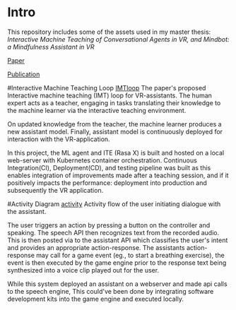 # Intro 
This repository includes some of the assets used in my master thesis: _Interactive Machine Teaching of Conversational
Agents in VR, and Mindbot: a Mindfulness
Assistant in VR_

[Paper](Docs/Paper.pdf)

[Publication](http://urn.kb.se/resolve?urn=urn:nbn:se:umu:diva-191709)

#Interactive Machine Teaching Loop
[IMTloop](Docs/imtloop.PNG)
The paper's proposed Interactive machine teaching (IMT) loop for VR-assistants. 
The human expert acts as a teacher, engaging in tasks translating their knowledge to the machine learner via the interactive teaching environment. 

On updated knowledge from the teacher, the machine learner produces a new assistant model. Finally, assistant model is continuously deployed for interaction with the VR-application.

In this project, the ML agent and ITE (Rasa X) is built and hosted on a local web-server with Kubernetes container orchestration. Continuous Integration(CI), Deployment(CD), and testing pipeline was built as this enables integration of improvements made after a teaching session, and if it positively impacts the performance: deployment into production and subsequently the VR application.

#Activity Diagram
[activity](Docs/ActivityDiagram.PNG)
Activity flow of the user initiating dialogue with the assistant. 


The user triggers an action by pressing a button on the controller and speaking. 
The speech API then recognizes text from the recorded audio. 
This is then posted via to the assistant API which classifies the user's intent and provides an appropriate action-response. 
The assistants action-response may call for a game event (eg., to start a breathing exercise), the event is then executed by the game engine prior to the response text being synthesized into a voice clip played out for the user.

While this system deployed an assistant on a webserver and made api calls to the speech engine, This could've been done by integrating software development kits into the game engine and executed locally.
